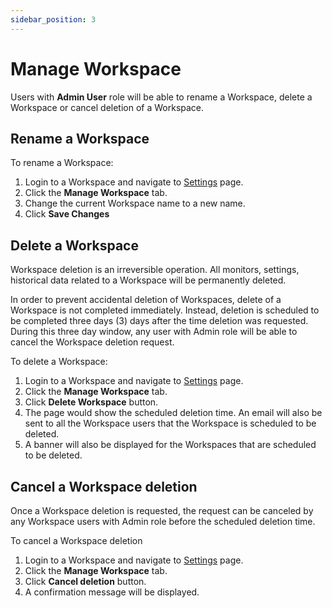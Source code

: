 ```yaml
---
sidebar_position: 3
---
```


# Manage Workspace

Users with **Admin User** role will be able to rename a Workspace, delete a Workspace or cancel deletion of a Workspace.

## Rename a Workspace

To rename a Workspace:

1. Login to a Workspace and navigate to [Settings](https://app.devraven.io/app/settings) page.
2. Click the **Manage Workspace** tab.
3. Change the current Workspace name to a new name.
4. Click **Save Changes**

## Delete a Workspace

Workspace deletion is an irreversible operation. All monitors, settings, historical data related to a Workspace will be permanently deleted.

In order to prevent accidental deletion of Workspaces, delete of a Workspace is not completed immediately. Instead, deletion is scheduled to be completed three days (3) days after the time deletion was requested. During this three day window, any user with Admin role will be able to cancel the Workspace deletion request.

To delete a Workspace:

1. Login to a Workspace and navigate to [Settings](https://app.devraven.io/app/settings) page.
2. Click the **Manage Workspace** tab.
3. Click **Delete Workspace** button.
4. The page would show the scheduled deletion time. An email will also be sent to all the Workspace users that the Workspace is scheduled to be deleted.
5. A banner will also be displayed for the Workspaces that are scheduled to be deleted.

## Cancel a Workspace deletion
Once a Workspace deletion is requested, the request can be canceled by any Workspace users with Admin role before the scheduled deletion time.

To cancel a Workspace deletion

1. Login to a Workspace and navigate to [Settings](https://app.devraven.io/app/settings) page.
2. Click the **Manage Workspace** tab.
3. Click **Cancel deletion** button.
4. A confirmation message will be displayed.